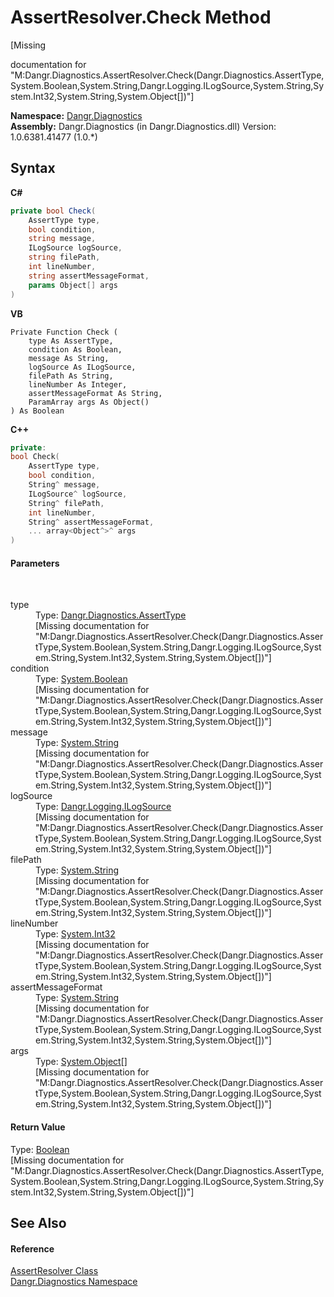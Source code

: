 # AssertResolver.Check Method 
 

\[Missing <summary> documentation for "M:Dangr.Diagnostics.AssertResolver.Check(Dangr.Diagnostics.AssertType,System.Boolean,System.String,Dangr.Logging.ILogSource,System.String,System.Int32,System.String,System.Object[])"\]

**Namespace:**&nbsp;<a href="N_Dangr_Diagnostics">Dangr.Diagnostics</a><br />**Assembly:**&nbsp;Dangr.Diagnostics (in Dangr.Diagnostics.dll) Version: 1.0.6381.41477 (1.0.*)

## Syntax

**C#**<br />
``` C#
private bool Check(
	AssertType type,
	bool condition,
	string message,
	ILogSource logSource,
	string filePath,
	int lineNumber,
	string assertMessageFormat,
	params Object[] args
)
```

**VB**<br />
``` VB
Private Function Check ( 
	type As AssertType,
	condition As Boolean,
	message As String,
	logSource As ILogSource,
	filePath As String,
	lineNumber As Integer,
	assertMessageFormat As String,
	ParamArray args As Object()
) As Boolean
```

**C++**<br />
``` C++
private:
bool Check(
	AssertType type, 
	bool condition, 
	String^ message, 
	ILogSource^ logSource, 
	String^ filePath, 
	int lineNumber, 
	String^ assertMessageFormat, 
	... array<Object^>^ args
)
```


#### Parameters
&nbsp;<dl><dt>type</dt><dd>Type: <a href="T_Dangr_Diagnostics_AssertType">Dangr.Diagnostics.AssertType</a><br />\[Missing <param name="type"/> documentation for "M:Dangr.Diagnostics.AssertResolver.Check(Dangr.Diagnostics.AssertType,System.Boolean,System.String,Dangr.Logging.ILogSource,System.String,System.Int32,System.String,System.Object[])"\]</dd><dt>condition</dt><dd>Type: <a href="http://msdn2.microsoft.com/en-us/library/a28wyd50" target="_blank">System.Boolean</a><br />\[Missing <param name="condition"/> documentation for "M:Dangr.Diagnostics.AssertResolver.Check(Dangr.Diagnostics.AssertType,System.Boolean,System.String,Dangr.Logging.ILogSource,System.String,System.Int32,System.String,System.Object[])"\]</dd><dt>message</dt><dd>Type: <a href="http://msdn2.microsoft.com/en-us/library/s1wwdcbf" target="_blank">System.String</a><br />\[Missing <param name="message"/> documentation for "M:Dangr.Diagnostics.AssertResolver.Check(Dangr.Diagnostics.AssertType,System.Boolean,System.String,Dangr.Logging.ILogSource,System.String,System.Int32,System.String,System.Object[])"\]</dd><dt>logSource</dt><dd>Type: <a href="T_Dangr_Logging_ILogSource">Dangr.Logging.ILogSource</a><br />\[Missing <param name="logSource"/> documentation for "M:Dangr.Diagnostics.AssertResolver.Check(Dangr.Diagnostics.AssertType,System.Boolean,System.String,Dangr.Logging.ILogSource,System.String,System.Int32,System.String,System.Object[])"\]</dd><dt>filePath</dt><dd>Type: <a href="http://msdn2.microsoft.com/en-us/library/s1wwdcbf" target="_blank">System.String</a><br />\[Missing <param name="filePath"/> documentation for "M:Dangr.Diagnostics.AssertResolver.Check(Dangr.Diagnostics.AssertType,System.Boolean,System.String,Dangr.Logging.ILogSource,System.String,System.Int32,System.String,System.Object[])"\]</dd><dt>lineNumber</dt><dd>Type: <a href="http://msdn2.microsoft.com/en-us/library/td2s409d" target="_blank">System.Int32</a><br />\[Missing <param name="lineNumber"/> documentation for "M:Dangr.Diagnostics.AssertResolver.Check(Dangr.Diagnostics.AssertType,System.Boolean,System.String,Dangr.Logging.ILogSource,System.String,System.Int32,System.String,System.Object[])"\]</dd><dt>assertMessageFormat</dt><dd>Type: <a href="http://msdn2.microsoft.com/en-us/library/s1wwdcbf" target="_blank">System.String</a><br />\[Missing <param name="assertMessageFormat"/> documentation for "M:Dangr.Diagnostics.AssertResolver.Check(Dangr.Diagnostics.AssertType,System.Boolean,System.String,Dangr.Logging.ILogSource,System.String,System.Int32,System.String,System.Object[])"\]</dd><dt>args</dt><dd>Type: <a href="http://msdn2.microsoft.com/en-us/library/e5kfa45b" target="_blank">System.Object</a>[]<br />\[Missing <param name="args"/> documentation for "M:Dangr.Diagnostics.AssertResolver.Check(Dangr.Diagnostics.AssertType,System.Boolean,System.String,Dangr.Logging.ILogSource,System.String,System.Int32,System.String,System.Object[])"\]</dd></dl>

#### Return Value
Type: <a href="http://msdn2.microsoft.com/en-us/library/a28wyd50" target="_blank">Boolean</a><br />\[Missing <returns> documentation for "M:Dangr.Diagnostics.AssertResolver.Check(Dangr.Diagnostics.AssertType,System.Boolean,System.String,Dangr.Logging.ILogSource,System.String,System.Int32,System.String,System.Object[])"\]

## See Also


#### Reference
<a href="T_Dangr_Diagnostics_AssertResolver">AssertResolver Class</a><br /><a href="N_Dangr_Diagnostics">Dangr.Diagnostics Namespace</a><br />